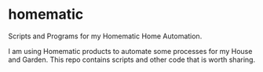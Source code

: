 # homematic
Scripts and Programs for my Homematic Home Automation.

I am using Homematic products to automate some processes for my House and Garden. This repo contains scripts and other code that is worth sharing.
